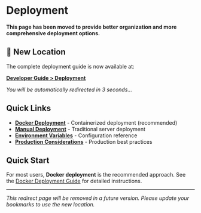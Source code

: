 # Deployment

**This page has been moved to provide better organization and more comprehensive deployment options.**

<script setup>
import { onMounted } from 'vue'

onMounted(() => {
  // Redirect after 3 seconds
  setTimeout(() => {
    window.location.href = '/developer-guide/deployment/'
  }, 3000)
})
</script>

## 🔗 New Location

The complete deployment guide is now available at:

**[Developer Guide > Deployment](/developer-guide/deployment/)**

*You will be automatically redirected in 3 seconds...*

## Quick Links

- **[Docker Deployment](/developer-guide/deployment/docker)** - Containerized deployment (recommended)
- **[Manual Deployment](/developer-guide/deployment/manual-deployment)** - Traditional server deployment
- **[Environment Variables](/developer-guide/deployment/environment-variables)** - Configuration reference
- **[Production Considerations](/developer-guide/deployment/production-considerations)** - Production best practices

## Quick Start

For most users, **Docker deployment** is the recommended approach. See the [Docker Deployment Guide](/developer-guide/deployment/docker) for detailed instructions.

---

*This redirect page will be removed in a future version. Please update your bookmarks to use the new location.*
